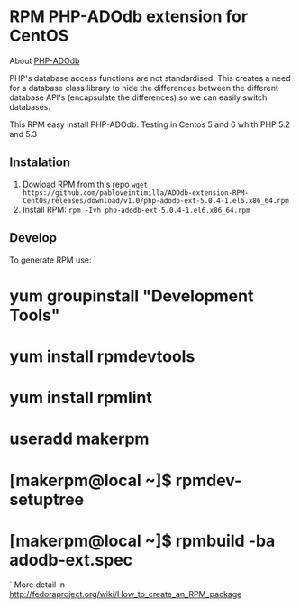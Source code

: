 RPM PHP-ADOdb extension for CentOS
===================================

About [PHP-ADOdb](http://phplens.com/lens/adodb/docs-adodb.htm)

PHP's database access functions are not standardised. This creates a need for a database class library to hide the differences between the different database API's (encapsulate the differences) so we can easily switch databases. 

This RPM easy install PHP-ADOdb.
Testing in Centos 5 and 6 whith PHP 5.2 and 5.3

Instalation
------------

1. Dowload RPM from this repo
    `wget https://github.com/pabloveintimilla/ADOdb-extension-RPM-CentOs/releases/download/v1.0/php-adodb-ext-5.0.4-1.el6.x86_64.rpm`
2. Install RPM: 
    `rpm -Ivh php-adodb-ext-5.0.4-1.el6.x86_64.rpm`

Develop
------------

To generate RPM use:
`
 # yum groupinstall "Development Tools" 
 # yum install rpmdevtools
 # yum install rpmlint

 # useradd makerpm

 # [makerpm@local ~]$ rpmdev-setuptree

 # [makerpm@local ~]$ rpmbuild -ba adodb-ext.spec
`
More detail in http://fedoraproject.org/wiki/How_to_create_an_RPM_package
